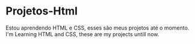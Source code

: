 # Projetos-Html
Estou aprendendo HTML e CSS, esses são meus projetos até o momento.<br>
I'm Learning HTML and CSS, these are my projects untill now.
